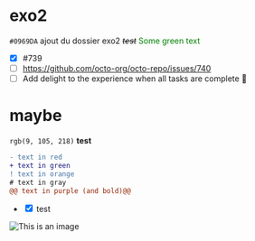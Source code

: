 # exo2

`#0969DA`
ajout du dossier exo2
~~*test*~~
<span style="color: green"> Some green text </span>
- [x] #739
- [ ] https://github.com/octo-org/octo-repo/issues/740
- [ ] Add delight to the experience when all tasks are complete :tada:

# maybe
`rgb(9, 105, 218)`
**test**

```diff
- text in red
+ text in green
! text in orange
# text in gray
@@ text in purple (and bold)@@
```
<ul class="ck ck-todolist">
  <li>
    <input type="checkbox" checked>
    <span> test </span>
  </li>
</ul>

![This is an image](https://myoctocat.com/assets/images/base-octocat.svg)

